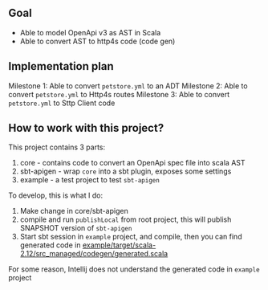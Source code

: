 ## Goal

* Able to model OpenApi v3 as AST in Scala
* Able to convert AST to http4s code (code gen)

## Implementation plan

Milestone 1: Able to convert `petstore.yml` to an ADT
Milestone 2: Able to convert `petstore.yml` to Http4s routes
Milestone 3: Able to convert `petstore.yml` to Sttp Client code


## How to work with this project?

This project contains 3 parts:

1. core - contains code to convert an OpenApi spec file into scala AST
2. sbt-apigen - wrap `core` into a sbt plugin, exposes some settings
3. example - a test project to test `sbt-apigen`

To develop, this is what I do:

1. Make change in core/sbt-apigen
2. compile and run `publishLocal` from root project, this will publish SNAPSHOT version of `sbt-apigen`
3. Start sbt session in `example` project, and compile, then you can find generated code in [example/target/scala-2.12/src_managed/codegen/generated.scala](example/target/scala-2.12/src_managed/codegen/generated.scala)

For some reason, Intellij does not understand the generated code in `example` project
